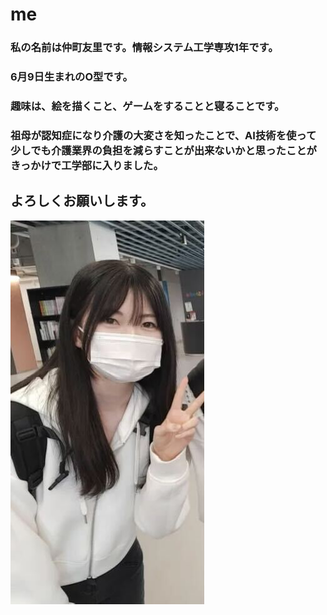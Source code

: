 # me
### 私の名前は仲町友里です。情報システム工学専攻1年です。
### 6月9日生まれのO型です。
### 趣味は、絵を描くこと、ゲームをすることと寝ることです。
### 祖母が認知症になり介護の大変さを知ったことで、AI技術を使って少しでも介護業界の負担を減らすことが出来ないかと思ったことがきっかけで工学部に入りました。
## よろしくお願いします。
![alt text][myphoto.lpg]

[myphoto.lpg]: IMG_6804-1.jpg